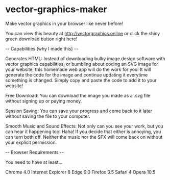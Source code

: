 # vector-graphics-maker

Make vector graphics in your browser like never before!

You can view this beauty at http://vectorgraphics.online or click the shiny green download button right here!


-- Capabilities (why I made this) --

Generates HTML: Instead of downloading bulky image design software with vector graphics capabilities, or bumbling about coding an SVG image for your website, this homemade web app will do the work for you! It will generate the code for the image and continue updating it everytime something is changed. Simply copy and paste the code to add it to your website!

Free Download: You can download the image you made as a .svg file without signing up or paying money.

Session Saving: You can save your progress and come back to it later without saving the file to your computer.

Smooth Music and Sound Effects: Not only can you see your work, but you can hear it happening too! Haha! If you decide that either is annoying, you can turn both off. Neither the music nor the SFX will come back on without your explicit permission.

-- Browser Requirements --

You need to have at least...

Chrome 4.0
Internet Explorer 8
Edge 9.0
Firefox 3.5
Safari 4
Opera 10.5
